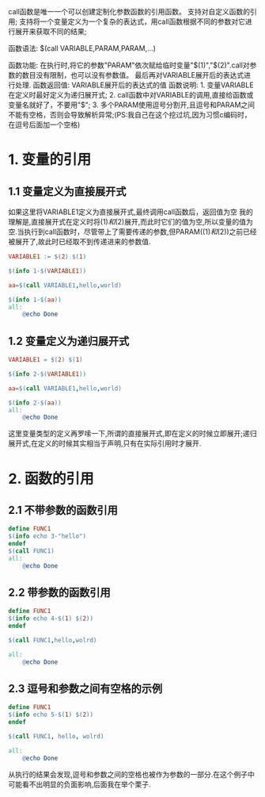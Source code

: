 call函数是唯一一个可以创建定制化参数函数的引用函数。
支持对自定义函数的引用;
支持将一个变量定义为一个复杂的表达式，用call函数根据不同的参数对它进行展开来获取不同的结果;

函数语法:
	$(call VARIABLE,PARAM,PARAM,...)

函数功能:
	在执行时,将它的参数"PARAM"依次赋给临时变量"\$(1)","\$(2)".call对参数的数目没有限制，也可以没有参数值。
	最后再对VARIABLE展开后的表达式进行处理.
函数返回值:
	VARIABLE展开后的表达式的值
函数说明:
	1. 变量VARIABLE在定义时最好定义为递归展开式;
	2. call函数中对VARIABLE的调用,直接给函数或变量名就好了，不要用"$";
	3. 多个PARAM使用逗号分割开,且逗号和PARAM之间不能有空格，否则会导致解析异常;(PS:我自己在这个挖过坑,因为习惯c编码时，在逗号后面加一个空格)

# 1. 变量的引用

## 1.1 变量定义为直接展开式
如果这里将VARIABLE1定义为直接展开式,最终调用call函数后，返回值为空
我的理解是,直接展开式在定义时将$(1)和$(2)展开,而此时它们的值为空,所以变量的值为空.当执行到call函数时，尽管带上了需要传递的参数,但PARAM($(1)和$(2))之前已经被展开了,故此时已经取不到传递进来的参数值.

```makefile
VARIABLE1 := $(2) $(1)

$(info 1-$(VARIABLE1))

aa=$(call VARIABLE1,hello,world)

$(info 1-$(aa))
all:
	@echo Done
```

## 1.2 变量定义为递归展开式

```makefile
VARIABLE1 = $(2) $(1)

$(info 2-$(VARIABLE1))

aa=$(call VARIABLE1,hello,world)

$(info 2-$(aa))
all:
	@echo Done
```
这里变量类型的定义再罗嗦一下,所谓的直接展开式,即在定义的时候立即展开;递归展开式,在定义的时候其实相当于声明,只有在实际引用时才展开.

# 2. 函数的引用

## 2.1 不带参数的函数引用

```makefile
define FUNC1
$(info echo 3-"hello")
endef
$(call FUNC1)
all:
	@echo Done
```

## 2.2 带参数的函数引用

```makefile
define FUNC1
$(info echo 4-$(1) $(2))
endef

$(call FUNC1,hello,wolrd)

all:
	@echo Done
```
## 2.3 逗号和参数之间有空格的示例

```makefile
define FUNC1
$(info echo 5-$(1) $(2))
endef

$(call FUNC1, hello, wolrd)

all:
	@echo Done
```
从执行的结果会发现,逗号和参数之间的空格也被作为参数的一部分.在这个例子中可能看不出明显的负面影响,后面我在举个栗子.

